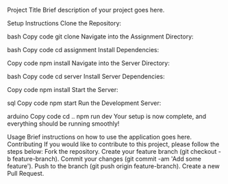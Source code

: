 Project Title
Brief description of your project goes here.

Setup Instructions
Clone the Repository:

bash
Copy code
git clone <repository-url>
Navigate into the Assignment Directory:

bash
Copy code
cd assignment
Install Dependencies:

Copy code
npm install
Navigate into the Server Directory:

bash
Copy code
cd server
Install Server Dependencies:

Copy code
npm install
Start the Server:

sql
Copy code
npm start
Run the Development Server:

arduino
Copy code
cd ..
npm run dev
Your setup is now complete, and everything should be running smoothly!

Usage
Brief instructions on how to use the application goes here.
Contributing
If you would like to contribute to this project, please follow the steps below:
Fork the repository.
Create your feature branch (git checkout -b feature-branch).
Commit your changes (git commit -am 'Add some feature').
Push to the branch (git push origin feature-branch).
Create a new Pull Request.
